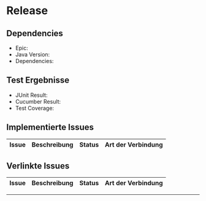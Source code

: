 # Release

## Dependencies

- Epic: <!-- EPIC_PLACEHOLDER -->
- Java Version: <!-- JAVA_VERSION_PLACEHOLDER -->
- Dependencies: <!-- DEPENDENCIES_PLACEHOLDER -->

## Test Ergebnisse

- JUnit Result: <!-- JUNIT_RESULT_PLACEHOLDER -->
- Cucumber Result: <!-- CUCUMBER_RESULT_PLACEHOLDER -->
- Test Coverage: <!-- COVERAGE_PLACEHOLDER -->

## Implementierte Issues

| Issue | Beschreibung | Status | Art der Verbindung |
| ----- | ------------ | ------ | ------------------ |

<!-- IMPLEMENTED_ISSUES_PLACEHOLDER -->

## Verlinkte Issues

| Issue | Beschreibung | Status | Art der Verbindung |
| ----- | ------------ | ------ | ------------------ |

<!-- IMPLEMENTED_LINKED_ISSUES_PLACEHOLDER -->

---
